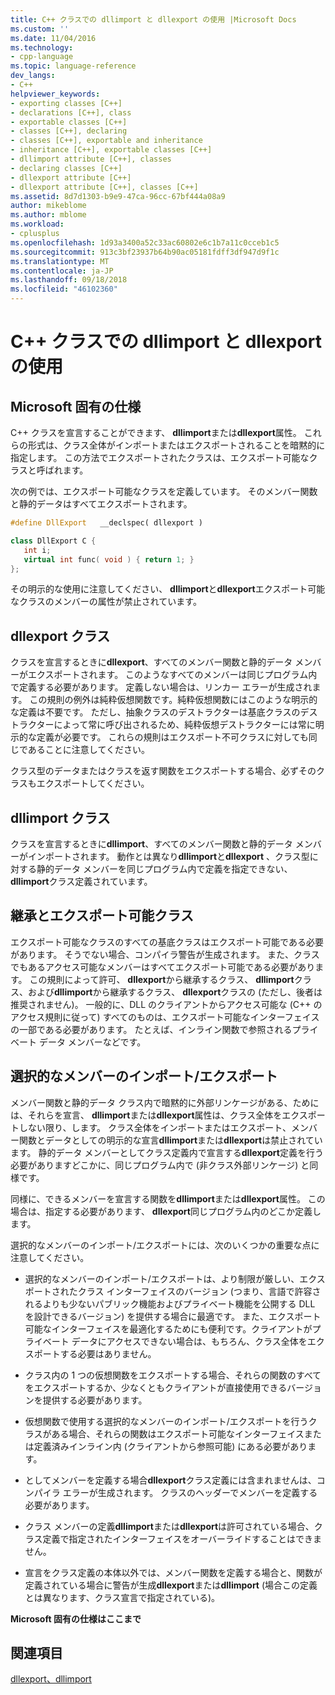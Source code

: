 ```yaml
---
title: C++ クラスでの dllimport と dllexport の使用 |Microsoft Docs
ms.custom: ''
ms.date: 11/04/2016
ms.technology:
- cpp-language
ms.topic: language-reference
dev_langs:
- C++
helpviewer_keywords:
- exporting classes [C++]
- declarations [C++], class
- exportable classes [C++]
- classes [C++], declaring
- classes [C++], exportable and inheritance
- inheritance [C++], exportable classes [C++]
- dllimport attribute [C++], classes
- declaring classes [C++]
- dllexport attribute [C++]
- dllexport attribute [C++], classes [C++]
ms.assetid: 8d7d1303-b9e9-47ca-96cc-67bf444a08a9
author: mikeblome
ms.author: mblome
ms.workload:
- cplusplus
ms.openlocfilehash: 1d93a3400a52c33ac60802e6c1b7a11c0cceb1c5
ms.sourcegitcommit: 913c3bf23937b64b90ac05181fdff3df947d9f1c
ms.translationtype: MT
ms.contentlocale: ja-JP
ms.lasthandoff: 09/18/2018
ms.locfileid: "46102360"
---
```

# <a name="using-dllimport-and-dllexport-in-c-classes"></a>C++ クラスでの dllimport と dllexport の使用

## <a name="microsoft-specific"></a>Microsoft 固有の仕様

C++ クラスを宣言することができます、 **dllimport**または**dllexport**属性。 これらの形式は、クラス全体がインポートまたはエクスポートされることを暗黙的に指定します。 この方法でエクスポートされたクラスは、エクスポート可能なクラスと呼ばれます。

次の例では、エクスポート可能なクラスを定義しています。 そのメンバー関数と静的データはすべてエクスポートされます。

```cpp
#define DllExport   __declspec( dllexport )

class DllExport C {
   int i;
   virtual int func( void ) { return 1; }
};
```

その明示的な使用に注意してください、 **dllimport**と**dllexport**エクスポート可能なクラスのメンバーの属性が禁止されています。

##  <a name="_pluslang_using_dllimport_and_dllexport_in_c2b2bdllexportclasses"></a> dllexport クラス

クラスを宣言するときに**dllexport**、すべてのメンバー関数と静的データ メンバーがエクスポートされます。 このようなすべてのメンバーは同じプログラム内で定義する必要があります。 定義しない場合は、リンカー エラーが生成されます。 この規則の例外は純粋仮想関数です。純粋仮想関数にはこのような明示的な定義は不要です。 ただし、抽象クラスのデストラクターは基底クラスのデストラクターによって常に呼び出されるため、純粋仮想デストラクターには常に明示的な定義が必要です。 これらの規則はエクスポート不可クラスに対しても同じであることに注意してください。

クラス型のデータまたはクラスを返す関数をエクスポートする場合、必ずそのクラスもエクスポートしてください。

##  <a name="_pluslang_dllexport_classesdllexportclasses"></a> dllimport クラス

クラスを宣言するときに**dllimport**、すべてのメンバー関数と静的データ メンバーがインポートされます。 動作とは異なり**dllimport**と**dllexport** 、クラス型に対する静的データ メンバーを同じプログラム内で定義を指定できない、 **dllimport**クラス定義されています。

##  <a name="_pluslang_using_dllimport_and_dllexport_in_c2b2binheritanceandexportableclasses"></a> 継承とエクスポート可能クラス

エクスポート可能なクラスのすべての基底クラスはエクスポート可能である必要があります。 そうでない場合、コンパイラ警告が生成されます。 また、クラスでもあるアクセス可能なメンバーはすべてエクスポート可能である必要があります。 この規則によって許可、 **dllexport**から継承するクラス、 **dllimport**クラス、および**dllimport**から継承するクラス、 **dllexport**クラスの (ただし、後者は推奨されません)。 一般的に、DLL のクライアントからアクセス可能な (C++ のアクセス規則に従って) すべてのものは、エクスポート可能なインターフェイスの一部である必要があります。 たとえば、インライン関数で参照されるプライベート データ メンバーなどです。

##  <a name="_pluslang_using_dllimport_and_dllexport_in_c2b2bselectivememberimportexport"></a> 選択的なメンバーのインポート/エクスポート

メンバー関数と静的データ クラス内で暗黙的に外部リンケージがある、ためには、それらを宣言、 **dllimport**または**dllexport**属性は、クラス全体をエクスポートしない限り、します。 クラス全体をインポートまたはエクスポート、メンバー関数とデータとしての明示的な宣言**dllimport**または**dllexport**は禁止されています。 静的データ メンバーとしてクラス定義内で宣言する**dllexport**定義を行う必要がありますどこかに、同じプログラム内で (非クラス外部リンケージ) と同様です。

同様に、できるメンバーを宣言する関数を**dllimport**または**dllexport**属性。 この場合は、指定する必要があります、 **dllexport**同じプログラム内のどこか定義します。

選択的なメンバーのインポート/エクスポートには、次のいくつかの重要な点に注意してください。

- 選択的なメンバーのインポート/エクスポートは、より制限が厳しい、エクスポートされたクラス インターフェイスのバージョン (つまり、言語で許容されるよりも少ないパブリック機能およびプライベート機能を公開する DLL を設計できるバージョン) を提供する場合に最適です。 また、エクスポート可能なインターフェイスを最適化するためにも便利です。クライアントがプライベート データにアクセスできない場合は、もちろん、クラス全体をエクスポートする必要はありません。

- クラス内の 1 つの仮想関数をエクスポートする場合、それらの関数のすべてをエクスポートするか、少なくともクライアントが直接使用できるバージョンを提供する必要があります。

- 仮想関数で使用する選択的なメンバーのインポート/エクスポートを行うクラスがある場合、それらの関数はエクスポート可能なインターフェイスまたは定義済みインライン内 (クライアントから参照可能) にある必要があります。

- としてメンバーを定義する場合**dllexport**クラス定義には含まれませんは、コンパイラ エラーが生成されます。 クラスのヘッダーでメンバーを定義する必要があります。

- クラス メンバーの定義**dllimport**または**dllexport**は許可されている場合、クラス定義で指定されたインターフェイスをオーバーライドすることはできません。

- 宣言をクラス定義の本体以外では、メンバー関数を定義する場合と、関数が定義されている場合に警告が生成**dllexport**または**dllimport** (場合この定義とは異なります、クラス宣言で指定されている)。

**Microsoft 固有の仕様はここまで**

## <a name="see-also"></a>関連項目

[dllexport、dllimport](../cpp/dllexport-dllimport.md)
